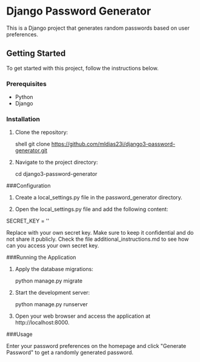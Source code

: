 # Django Password Generator

This is a Django project that generates random passwords based on user preferences.

## Getting Started

To get started with this project, follow the instructions below.

### Prerequisites

- Python 
- Django 

### Installation

1. Clone the repository:

   shell
   git clone https://github.com/mldias23i/django3-password-generator.git
   
2. Navigate to the project directory:

   cd django3-password-generator


###Configuration

1. Create a local_settings.py file in the password_generator directory.

2. Open the local_settings.py file and add the following content:

  SECRET_KEY = '<your-secret-key>'

  Replace <your-secret-key> with your own secret key. Make sure to keep it confidential and do not share it publicly. 
  Check the file additional_instructions.md to see how can you access your own secret key.

  
###Running the Application
  
 1. Apply the database migrations:

    python manage.py migrate

 2. Start the development server:

    python manage.py runserver

3. Open your web browser and access the application at http://localhost:8000.


###Usage
  
  Enter your password preferences on the homepage and click "Generate Password" to get a randomly generated password.

